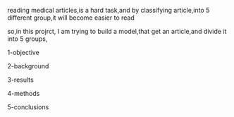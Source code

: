 reading medical articles,is a hard task,and by classifying article,into 5 different group,it will become easier to read

so,in this projrct, I am trying to build a model,that get an article,and divide it into 5 groups,

1-objective

2-background

3-results

4-methods

5-conclusions

<!---

--->
